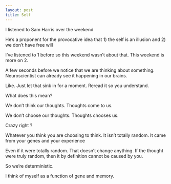 ```yaml
---
layout: post
title: Self
---
```


I listened to Sam Harris over the weekend 


He’s a proponent for the provocative idea that 1) the self is an illusion and 2) we don’t have free will

I’ve listened to 1 before so this weekend wasn’t about that. This weekend is more on 2. 

A few seconds before we notice that we are thinking about something. Neuroscientist can already see it happening in our brains. 

Like. Just let that sink in for a moment. Reread it so you understand. 



What does this mean? 

We don’t think our thoughts. Thoughts come to us. 

We don’t choose our thoughts. Thoughts chooses us. 


Crazy right ?  

Whatever you think you are choosing to think. It isn’t totally random. It came from your genes and your experience 

Even if it were totally random. That doesn’t change anything. If the thought  were truly random, then it by definition cannot be caused by you. 

So we’re deterministic. 

I think of myself as a function of gene and memory. 